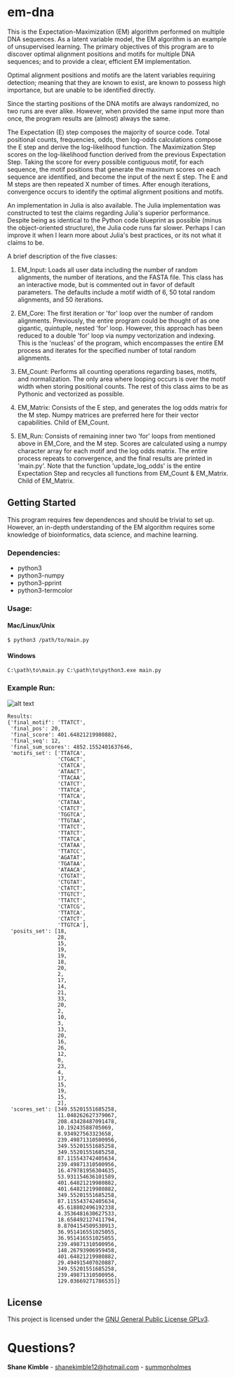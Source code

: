 # em-dna
This is the Expectation-Maximization (EM) algorithm performed on multiple DNA sequences.  As a latent variable model, the EM algorithm is an example of unsupervised learning.  The primary objectives of this program are to discover optimal alignment positions and motifs for multiple DNA sequences; and to provide a clear, efficient EM implementation.  

Optimal alignment positions and motifs are the latent variables requiring detection; meaning that they are known to exist, are known to possess high importance, but are unable to be identified directly.

Since the starting positions of the DNA motifs are always randomized, no two runs are ever alike.  However, when provided the same input more than once, the program results are (almost) always the same.

The Expectation (E) step composes the majority of source code.  Total positional counts, frequencies, odds, then log-odds calculations compose the E step and derive the log-likelihood function.  The Maximization Step scores on the log-likelihood function derived from the previous Expectation Step.  Taking the score for every possible contiguous motif, for each sequence, the motif positions that generate the maximum scores on each sequence are identified, and become the input of the next E step.  The E and M steps are then repeated X number of times.  After enough iterations, convergence occurs to identify the optimal alignment positions and motifs.

An implementation in Julia is also available.  The Julia implementation was constructed to test the claims regarding Julia's superior performance.  Despite being as identical to the Python code blueprint as possible (minus the object-oriented structure), the Julia code runs far slower.  Perhaps I can improve it when I learn more about Julia's best practices, or its not what it claims to be.

A brief description of the five classes:
1. EM_Input: Loads all user data including the number of random alignments, the number of iterations, and the FASTA file.  This class has an interactive mode, but is commented out in favor of default parameters.  The defaults include a motif width of 6, 50 total random alignments, and 50 iterations.

2. EM_Core: The first iteration or 'for' loop over the number of random alignments.  Previously, the entire program could be thought of as one gigantic, quintuple, nested 'for' loop.  However, this approach has been reduced to a double 'for' loop via numpy vectorization and indexing.  This is the 'nucleas' of the program, which encompasses the entire EM process and iterates for the specified number of total random alignments.

3. EM_Count: Performs all counting operations regarding bases, motifs, and normalization.  The only area where looping occurs is over the motif width when storing positional counts.  The rest of this class aims to be as Pythonic and vectorized as possible.

4. EM_Matrix: Consists of the E step, and generates the log odds matrix for the M step.  Numpy matrices are preferred here for their vector capabilities.  Child of EM_Count.

5. EM_Run: Consists of remaining inner two 'for' loops from mentioned above in EM_Core, and the M step.  Scores are calculated using a numpy character array for each motif and the log odds matrix.  The entire process repeats to convergence, and the final results are printed in 'main.py'.  Note that the function 'update_log_odds' is the entire Expectation Step and recycles all functions from EM_Count & EM_Matrix.  Child of EM_Matrix.

## Getting Started
This program requires few dependences and should be trivial to set up.  However, an in-depth understanding of the EM algorithm requires some knowledge of bioinformatics, data science, and machine learning.

### Dependencies:
* python3  
* python3-numpy
* python3-pprint  
* python3-termcolor

### Usage:
#### Mac/Linux/Unix
```
$ python3 /path/to/main.py
```
#### Windows
```
C:\path\to\main.py C:\path\to\python3.exe main.py
```
### Example Run:
![alt text](https://raw.githubusercontent.com/summonholmes/em-dna/master/example.png)
```
Results:
{'final_motif': 'TTATCT',
 'final_pos': 20,
 'final_score': 401.64821219980882,
 'final_seq': 12,
 'final_sum_scores': 4852.1552401637646,
 'motifs_set': ['TTATCA',
                'CTGACT',
                'CTATCA',
                'ATAACT',
                'TTACAA',
                'CTATCT',
                'TTATCA',
                'TTATCA',
                'CTATAA',
                'CTATCT',
                'TGGTCA',
                'TTGTAA',
                'TTATCT',
                'TTATCT',
                'TTATCA',
                'CTATAA',
                'TTATCC',
                'AGATAT',
                'TGATAA',
                'ATAACA',
                'CTGTAT',
                'CTGTAT',
                'CTATCT',
                'TTGTCT',
                'TTATCT',
                'CTATCG',
                'TTATCA',
                'CTATCT',
                'TTGTCA'],
 'posits_set': [18,
                28,
                15,
                19,
                19,
                18,
                20,
                2,
                17,
                14,
                21,
                33,
                20,
                2,
                10,
                3,
                13,
                20,
                16,
                26,
                12,
                0,
                23,
                4,
                17,
                15,
                19,
                15,
                2],
 'scores_set': [349.55201551685258,
                11.048262627379067,
                208.43428487091478,
                10.19243588705069,
                8.934927563323658,
                239.49871310500956,
                349.55201551685258,
                349.55201551685258,
                87.115543742405634,
                239.49871310500956,
                16.479781956304635,
                53.931154636101589,
                401.64821219980882,
                401.64821219980882,
                349.55201551685258,
                87.115543742405634,
                45.618802496192338,
                4.3536481630627533,
                18.658492127411794,
                8.8704154509530913,
                36.951416551025055,
                36.951416551025055,
                239.49871310500956,
                148.26793906959458,
                401.64821219980882,
                29.494915407020887,
                349.55201551685258,
                239.49871310500956,
                129.03669271786535]}
```

## License
This project is licensed under the [GNU General Public License GPLv3](https://www.gnu.org/licenses/gpl-3.0.en.html).

# Questions?
**Shane Kimble** - shanekimble12@hotmail.com - [summonholmes](https://github.com/summonholmes)
